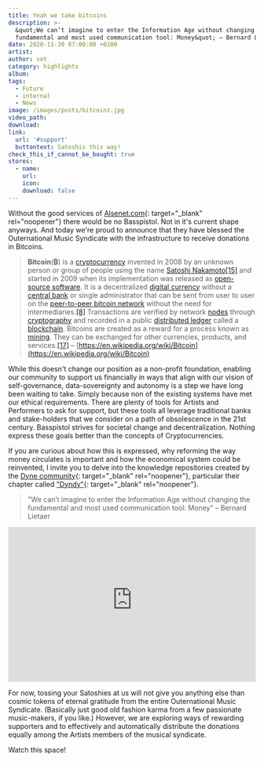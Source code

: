 ```yaml
---
title: Yeah we take bitcoins
description: >-
  &quot;We can’t imagine to enter the Information Age without changing the
  fundamental and most used communication tool: Money&quot; – Bernard Lietaer
date: 2020-11-30 07:00:00 +0100
artist:
author: set
category: highlights
album:
tags:
  - Future
  - internal
  - News
image: /images/posts/bitcoinz.jpg
video_path:
download:
link:
  url: '#support'
  buttontext: Satoshis this way!
check_this_if_cannot_be_bought: true
stores:
  - name:
    url:
    icon:
    download: false
---
```


Without the good services of [Alsenet.com](http://www.alsenet.com/){: target="_blank" rel="noopener"} there would be no Basspistol. Not in it's current shape anyways. And today we're proud to announce that they have blessed the Outernational Music Syndicate with the infrastructure to receive donations in Bitcoins.

> **Bitcoin**(**₿**) is a [cryptocurrency](https://en.wikipedia.org/wiki/Cryptocurrency) invented in 2008 by an unknown person or group of people using the name [Satoshi Nakamoto](https://en.wikipedia.org/wiki/Satoshi_Nakamoto)[\[15\]](https://en.wikipedia.org/wiki/Bitcoin#cite_note-whoissn-20) and started in 2009 when its implementation was released as [open-source software](https://en.wikipedia.org/wiki/Open-source_software). It is a decentralized [digital currency](https://en.wikipedia.org/wiki/Digital_currency) without a [central bank](https://en.wikipedia.org/wiki/Central_bank) or single administrator that can be sent from user to user on the [peer-to-peer bitcoin network](https://en.wikipedia.org/wiki/Bitcoin_network) without the need for intermediaries.[\[8\]](https://en.wikipedia.org/wiki/Bitcoin#cite_note-JSC-12) Transactions are verified by network [nodes](https://en.wikipedia.org/wiki/Node_&#40;networking&#41;) through [cryptography](https://en.wikipedia.org/wiki/Cryptography) and recorded in a public [distributed ledger](https://en.wikipedia.org/wiki/Distributed_ledger) called a [blockchain](https://en.wikipedia.org/wiki/Bitcoin#Blockchain). Bitcoins are created as a reward for a process known as [mining](https://en.wikipedia.org/wiki/Bitcoin#Mining). They can be exchanged for other currencies, products, and services.[\[17\]](https://en.wikipedia.org/wiki/Bitcoin#cite_note-22)&nbsp;– [https://en.wikipedia.org/wiki/Bitcoin](https://en.wikipedia.org/wiki/Bitcoin)

While this doesn't change our position as a non-profit foundation, enabling our community to support us financially in ways that align with our vision of self-governance, data-sovereignty and autonomy is a step we have long been waiting to take. Simply because non of the existing systems have met our ethical requirements. There are plenty of tools for Artists and Performers to ask for support, but these tools all leverage traditional banks and stake-holders that we consider on a path of obsolescence in the 21st century. Basspistol strives for societal change and decentralization. Nothing express these goals better than the concepts of Cryptocurrencies.

If you are curious about how this is expressed, why reforming the way money circulates is important and how the economical system could be reinvented, I invite you to delve into the knowledge repositories created by the [Dyne community](https://www.dyne.org/){: target="_blank" rel="noopener"}, particular their chapter called ["Dyndy"](https://www.dyndy.net/){: target="_blank" rel="noopener"}.

> "We can’t imagine to enter the Information Age without changing the fundamental and most used communication tool: Money" – Bernard Lietaer

<iframe src="https://www.youtube-nocookie.com/embed/b-Wwsm4ptw0" allow="accelerometer; autoplay; clipboard-write; encrypted-media; gyroscope; picture-in-picture" allowfullscreen="" width="100%" height="315" frameborder="0"></iframe>

For now, tossing your Satoshies at us will not give you anything else than cosmic tokens of eternal gratitude from the entire Outernational Music Syndicate. (Basically just good old fashion karma from a few passionate music-makers, if you like.) However, we are exploring ways of rewarding supporters and to effectively and automatically distribute the donations equally among the Artists members of the musical syndicate.

Watch this space\!